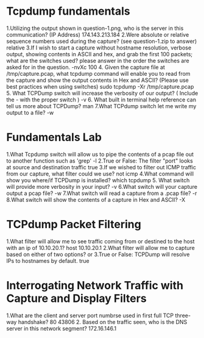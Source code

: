 # Tcpdump fundamentals
1.Utilizing the output shown in question-1.png, who is the server in this communication? (IP Address) 
 174.143.213.184
2.Were absolute or relative sequence numbers used during the capture? (see question-1.zip to answer) 
 relative
3.If I wish to start a capture without hostname resolution, verbose output, showing contents in ASCII and hex, and grab the first 100 packets; what are the switches used? please answer in the order the switches are asked for in the question. 
  -nvXc 100
4. Given the capture file at /tmp/capture.pcap, what tcpdump command will enable you to read from the capture and show the output contents in Hex and ASCII? (Please use best practices when using switches) 
 sudo tcpdump -Xr /tmp/capture.pcap
 5. What TCPDump switch will increase the verbosity of our output? ( Include the - with the proper switch ) 
  -v
6. What built in terminal help reference can tell us more about TCPDump?
  man
7.What TCPdump switch let me write my output to a file?
  -w
# Fundamentals Lab
1.What Tcpdump switch will allow us to pipe the contents of a pcap file out to another function such as 'grep'
-l
2.True or False: The filter "port" looks at source and destination traffic
true
3.If we wished to filter out ICMP traffic from our capture, what filter could we use?
not icmp
4.What command will show you where/if TCPDump is installed?
which tcpdump
5. What switch will provide more verbosity in your input?
-v
6.What switch will your capture output a pcap file?
-w
7.What switch will read a capture from a .pcap file?
-r
8.What switch will show the contents of a capture in Hex and ASCII?
-X
# TCPdump Packet Filtering
1.What filter will allow me to see traffic coming from or destined to the host with an ip of 10.10.20.1?
host 10.10.20.1
2.What filter will allow me to capture based on either of two options?
or
3.True or False: TCPDump will resolve IPs to hostnames by default.
true
# Interrogating Network Traffic with Capture and Display Filters
1.What are the client and server port numbrse used in first full TCP three-way handshake?
80 43806
2. Based on the traffic seen, who is the DNS server in this network segment?
172.16.146.1
